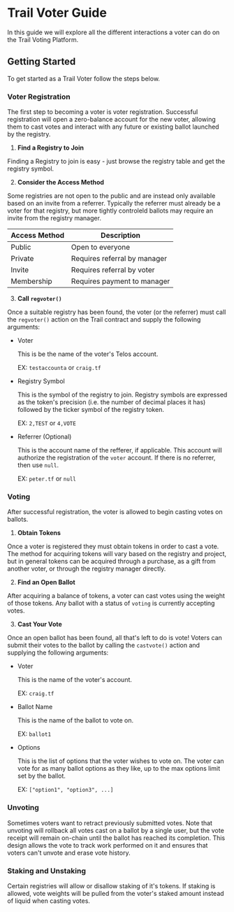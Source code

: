 # Trail Voter Guide

In this guide we will explore all the different interactions a voter can do on the Trail Voting Platform. 

## Getting Started

To get started as a Trail Voter follow the steps below.

### Voter Registration

The first step to becoming a voter is voter registration. Successful registration will open a zero-balance account for the new voter, allowing them to cast votes and interact with any future or existing ballot launched by the registry.

1. **Find a Registry to Join**

Finding a Registry to join is easy - just browse the registry table and get the registry symbol.

2. **Consider the Access Method**

Some registries are not open to the public and are instead only available based on an invite from a referrer. Typically the referrer must already be a voter for that registry, but more tightly controleld ballots may require an invite from the registry manager.

| Access Method | Description |
| --- | --- |
| Public | Open to everyone |
| Private | Requires referral by manager |
| Invite | Requires referral by voter |
| Membership | Requires payment to manager |

3. **Call `regvoter()`**

Once a suitable registry has been found, the voter (or the referrer) must call the `regvoter()` action on the Trail contract and supply the following arguments:

- Voter

    This is be the name of the voter's Telos account.

    EX: `testaccounta` or `craig.tf`

- Registry Symbol

    This is the symbol of the registry to join. Registry symbols are expressed as the token's precision (i.e. the number of decimal places it has) followed by the ticker symbol of the registry token.

    EX: `2,TEST` or `4,VOTE`

- Referrer (Optional)

    This is the account name of the refferer, if applicable. This account will authorize the registration of the `voter` account. If there is no referrer, then use `null`.

    EX: `peter.tf` or `null`

### Voting

After successful registration, the voter is allowed to begin casting votes on ballots.

1. **Obtain Tokens**

Once a voter is registered they must obtain tokens in order to cast a vote. The method for acquiring tokens will vary based on the registry and project, but in general tokens can be acquired through a purchase, as a gift from another voter, or through the registry manager directly.

2. **Find an Open Ballot**

After acquiring a balance of tokens, a voter can cast votes using the weight of those tokens. Any ballot with a status of `voting` is currently accepting votes.

3. **Cast Your Vote**

Once an open ballot has been found, all that's left to do is vote! Voters can submit their votes to the ballot by calling the `castvote()` action and supplying the following arguments:

- Voter

    This is the name of the voter's account.

    EX: `craig.tf`

- Ballot Name

    This is the name of the ballot to vote on.

    EX: `ballot1`

- Options

    This is the list of options that the voter wishes to vote on. The voter can vote for as many ballot options as they like, up to the max options limit set by the ballot.

    EX: `["option1", "option3", ...]`

### Unvoting

Sometimes voters want to retract previously submitted votes. Note that unvoting will rollback all votes cast on a ballot by a single user, but the vote receipt will remain on-chain until the ballot has reached its completion. This design allows the vote to track work performed on it and ensures that voters can't unvote and erase vote history.

### Staking and Unstaking

Certain registries will allow or disallow staking of it's tokens. If staking is allowed, vote weights will be pulled from the voter's staked amount instead of liquid when casting votes. 
